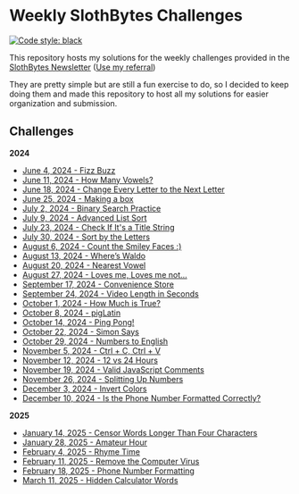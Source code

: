 # Weekly SlothBytes Challenges

[![Code style: black](https://img.shields.io/badge/code%20style-black-000000.svg)](https://github.com/psf/black)

This repository hosts my solutions for the weekly challenges provided in the [SlothBytes Newsletter](https://slothbytes.beehiiv.com) ([Use my referral](https://slothbytes.beehiiv.com/subscribe?ref=zyCF0kM9m1))

They are pretty simple but are still a fun exercise to do, so I decided to keep doing them and made this repository to host all my solutions for easier organization and submission.

## Challenges

**2024**
- [June 4, 2024 - Fizz Buzz](challenges/2024/fizzbuzz.py)
- [June 11, 2024 - How Many Vowels?](challenges/2024/count_vowels.py)
- [June 18, 2024 - Change Every Letter to the Next Letter](challenges/2024/move.py)
- [June 25, 2024 - Making a box](challenges/2024/make_box.py)
- [July 2, 2024 - Binary Search Practice](challenges/2024/find_first_occurrence.py)
- [July 9, 2024 - Advanced List Sort](challenges/2024/advanced_sort.py)
- [July 23, 2024 - Check If It's a Title String](challenges/2024/check_title.py)
- [July 30, 2024 - Sort by the Letters](challenges/2024/sort_by_letter.py)
- [August 6, 2024 - Count the Smiley Faces :)](challenges/2024/count_smileys.py)
- [August 13, 2024 - Where’s Waldo](challenges/2024/where_is_waldo.py)
- [August 20, 2024 - Nearest Vowel](challenges/2024/nearest_vowel.py)
- [August 27, 2024 - Loves me, Loves me not…](challenges/2024/loves_me.py)
- [September 17, 2024 - Convenience Store](challenges/2024/change_enough.py)
- [September 24, 2024 - Video Length in Seconds](challenges/2024/minutes_to_seconds.py)
- [October 1, 2024 - How Much is True?](challenges/2024/count_true.py)
- [October 8, 2024 - pigLatin](challenges/2024/pig_latin.py)
- [October 14, 2024 - Ping Pong!](challenges/2024/ping_pong.py)
- [October 22, 2024 - Simon Says](challenges/2024/simon_says.py)
- [October 29, 2024 - Numbers to English](challenges/2024/numbers_to_english.py)
- [November 5, 2024 - Ctrl + C, Ctrl + V](challenges/2024/keyboard_shortcut.py)
- [November 12, 2024 - 12 vs 24 Hours](challenges/2024/convert_time.py)
- [November 19, 2024 - Valid JavaScript Comments](challenges/comments_correct.py)
- [November 26, 2024 - Splitting Up Numbers](challenges/2024/num_split.py)
- [December 3, 2024 - Invert Colors](challenges/2024/color_invert.py)
- [December 10, 2024 - Is the Phone Number Formatted Correctly?](challenges/2024/is_valid_phone_number.py)

**2025**
- [January 14, 2025 - Censor Words Longer Than Four Characters](challenges/2025/censor.py)
- [January 28, 2025 - Amateur Hour](challenges/2025/hours_passed.py)
- [February 4, 2025 - Rhyme Time](challenges/2025/does_rhyme.py)
- [February 11, 2025 - Remove the Computer Virus](challenges/2025/remove_virus.py)
- [February 18, 2025 - Phone Number Formatting](challenges/2025/format_phone_number.py)
- [March 11, 2025 - Hidden Calculator Words](challenges/2025/turn_calc.py) 